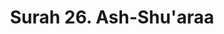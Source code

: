 ---
title       : "Surah 26. Ash-Shu'araa"
DATE        : 7/25/2018 9:18:17 AM
draft       : false
TYPE        : "quran"

BookCode    : "ARB"
SurahNumber : "26"
TotalAyah   : "227"
---